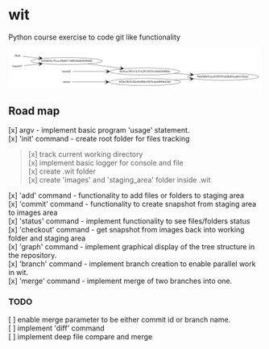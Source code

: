# wit

Python course exercise to code git like functionality

![wit graph](./resources/graph.png)

## Road map

[x] argv - implement basic program 'usage' statement. </br>
[x] 'init' command - create root folder for files tracking </br>

<blockquote>
    [x] track current working directory </br>
    [x] implement basic logger for console and file </br>
    [x] create .wit folder </br>
    [x] create 'images' and 'staging_area' folder inside .wit </br>
</blockquote>
[x] 'add' command - functionality to add files or folders to staging area </br>
[x] 'commit' command - functionality to create snapshot from staging area to images area </br>
[x] 'status' command - implement functionality to see files/folders status </br>
[x] 'checkout' command - get snapshot from images back into working folder and staging area </br>
[x] 'graph' command - implement graphical display of the tree structure in the repository. </br>
[x] 'branch' command - implement branch creation to enable parallel work in wit. </br>
[x] 'merge' command - implement merge of two branches into one.</br>

### TODO
[ ] enable merge parameter to be either commit id or branch name. </br>
[ ] implement 'diff' command </br>
[ ] implement deep file compare and merge </br>